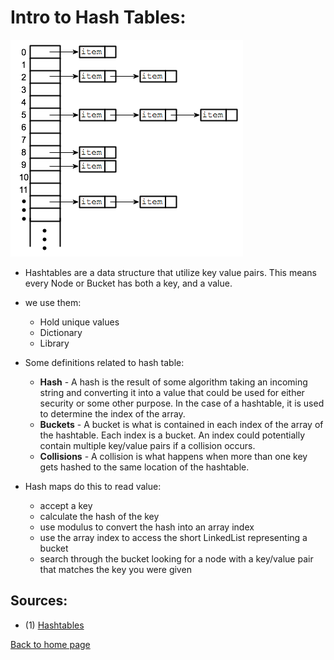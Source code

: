 # **Intro to Hash Tables:**

![](img/hash.png)

- Hashtables are a data structure that utilize key value pairs. This means every Node or Bucket has both a key, and a value.

- we use them:

  - Hold unique values
  - Dictionary
  - Library

- Some definitions related to hash table:

  - **Hash** - A hash is the result of some algorithm taking an incoming string and converting it into a value that could be used for either security or some other purpose. In the case of a hashtable, it is used to determine the index of the array.
  - **Buckets** - A bucket is what is contained in each index of the array of the hashtable. Each index is a bucket. An index could potentially contain multiple key/value pairs if a collision occurs.
  - **Collisions** - A collision is what happens when more than one key gets hashed to the same location of the hashtable.

- Hash maps do this to read value:
  - accept a key
  - calculate the hash of the key
  - use modulus to convert the hash into an array index
  - use the array index to access the short LinkedList representing a bucket
  - search through the bucket looking for a node with a key/value pair that matches the key you were given

## Sources:

- (1) [Hashtables](https://codefellows.github.io/common_curriculum/data_structures_and_algorithms/Code_401/class-30/resources/Hashtables.html)

[Back to home page](../README.md)
